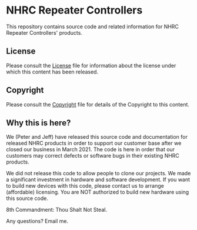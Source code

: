 # NHRC Repeater Controllers 

This repository contains source code and related information for 
NHRC Repeater Controllers' products.

## License

Please consult the [License](0_license.md) file for information about the license
under which this content has been released.

## Copyright

Please consult the [Copyright](0_copyright.md) file for details of the 
Copyright to this content.

## Why this is here?

We (Peter and Jeff) have released this source code and documentation for released 
NHRC products in order to support our customer base after we closed our business 
in March 2021.  The code is here in order that our customers may correct defects
or software bugs in their existing NHRC products.

We did not release this code to allow people to clone our projects.  We made a 
significant investment in hardware and software development.  If you want to build new
devices with this code, please contact us to arrange (affordable) licensing.  You
are NOT authorized to build new hardware using this source code.

8th Commandment: Thou Shalt Not Steal.

Any questions?  Email me.
